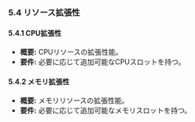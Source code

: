 ### 5.4 リソース拡張性
#### 5.4.1 CPU拡張性
- **概要:** CPUリソースの拡張性能。
- **要件:** 必要に応じて追加可能なCPUスロットを持つ。

#### 5.4.2 メモリ拡張性
- **概要:** メモリリソースの拡張性能。
- **要件:** 必要に応じて追加可能なメモリスロットを持つ。

